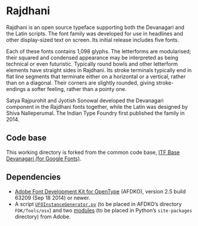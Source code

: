 # Rajdhani

Rajdhani is an open source typeface supporting both the Devanagari and the Latin scripts. The font family was developed for use in headlines and other display-sized text on screen. Its initial release includes five fonts.

Each of these fonts contains 1,098 glyphs. The letterforms are modularised; their squared and condensed appearance may be interpreted as being technical or even futuristic. Typically round bowls and other letterform elements have straight sides in Rajdhani. Its stroke terminals typically end in flat line segments that terminate either on a horizontal or a vertical, rather than on a diagonal. Their corners are slightly rounded, giving stroke-endings a softer feeling, rather than a pointy one.

Satya Rajpurohit and Jyotish Sonowal developed the Devanagari component in the Rajdhani fonts together, while the Latin was designed by Shiva Nalleperumal. The Indian Type Foundry first published the family in 2014.

## Code base

This working directory is forked from the common code base, [ITF Base Devanagari (for Google Fonts)](https://github.com/itfoundry/base-devanagari-gf).

## Dependencies

- [Adobe Font Development Kit for OpenType](http://www.adobe.com/devnet/opentype/afdko.html) (AFDKO), version 2.5 build 63209 (Sep 18 2014) or newer.
- A script [`UFOInstanceGenerator.py`](https://github.com/adobe-type-tools/python-scripts/blob/master/FDK%20Extras/UFOInstanceGenerator.py) (to be placed in AFDKO’s directory `FDK/Tools/osx`) and two [modules](https://github.com/adobe-type-tools/python-modules) (to be placed in Python’s `site-packages` directory) from Adobe.
